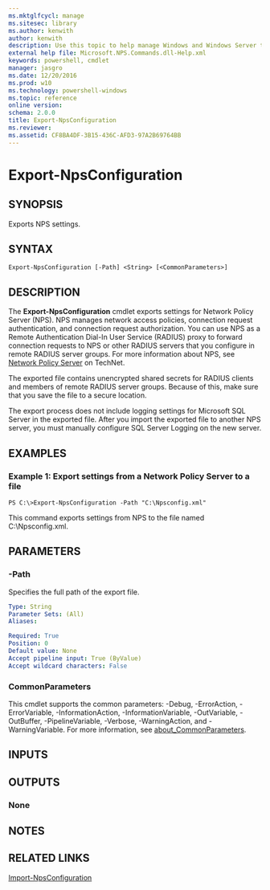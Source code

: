 ```yaml
---
ms.mktglfcycl: manage
ms.sitesec: library
ms.author: kenwith
author: kenwith
description: Use this topic to help manage Windows and Windows Server technologies with Windows PowerShell.
external help file: Microsoft.NPS.Commands.dll-Help.xml
keywords: powershell, cmdlet
manager: jasgro
ms.date: 12/20/2016
ms.prod: w10
ms.technology: powershell-windows
ms.topic: reference
online version: 
schema: 2.0.0
title: Export-NpsConfiguration
ms.reviewer:
ms.assetid: CF8BA4DF-3B15-436C-AFD3-97A2B69764BB
---
```


# Export-NpsConfiguration

## SYNOPSIS
Exports NPS settings.

## SYNTAX

```
Export-NpsConfiguration [-Path] <String> [<CommonParameters>]
```

## DESCRIPTION
The **Export-NpsConfiguration** cmdlet exports settings for Network Policy Server (NPS).
NPS manages network access policies, connection request authentication, and connection request authorization.
You can use NPS as a Remote Authentication Dial-In User Service (RADIUS) proxy to forward connection requests to NPS or other RADIUS servers that you configure in remote RADIUS server groups.
For more information about NPS, see [Network Policy Server](http://technet.microsoft.com/en-us/library/cc732912.aspx) on TechNet.

The exported file contains unencrypted shared secrets for RADIUS clients and members of remote RADIUS server groups.
Because of this, make sure that you save the file to a secure location.

The export process does not include logging settings for Microsoft SQL Server in the exported file.
After you import the exported file to another NPS server, you must manually configure SQL Server Logging on the new server.

## EXAMPLES

### Example 1: Export settings from a Network Policy Server to a file
```
PS C:\>Export-NpsConfiguration -Path "C:\Npsconfig.xml"
```

This command exports settings from NPS to the file named C:\Npsconfig.xml.

## PARAMETERS

### -Path
Specifies the full path of the export file.

```yaml
Type: String
Parameter Sets: (All)
Aliases: 

Required: True
Position: 0
Default value: None
Accept pipeline input: True (ByValue)
Accept wildcard characters: False
```

### CommonParameters
This cmdlet supports the common parameters: -Debug, -ErrorAction, -ErrorVariable, -InformationAction, -InformationVariable, -OutVariable, -OutBuffer, -PipelineVariable, -Verbose, -WarningAction, and -WarningVariable. For more information, see [about_CommonParameters](http://go.microsoft.com/fwlink/?LinkID=113216).

## INPUTS

## OUTPUTS

### None

## NOTES

## RELATED LINKS

[Import-NpsConfiguration](./Import-NpsConfiguration.md)
